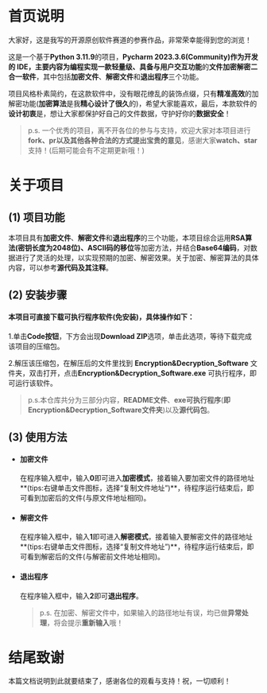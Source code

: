 # 首页说明

大家好，这是我写的开源原创软件赛道的参赛作品，非常荣幸能得到您的浏览！

这是一个基于**Python 3.11.9**的项目，**Pycharm 2023.3.6(Community)**作为开发的 IDE，主要内容为编程实现一款**轻量级、具备与用户交互功能**的**文件加密解密二合一软件**，其中包括**加密文件**、**解密文件**和**退出程序**三个功能。

项目风格朴素简约，在这款软件中，没有眼花缭乱的装饰点缀，只有**精准高效**的加解密功能(**加密算法**是我**精心设计了很久**的)，希望大家能喜欢，最后，本款软件的**设计初衷**是，想让大家都保护好自己的文件数据，守护好你的**数据安全**！

> p.s. 一个优秀的项目，离不开各位的参与与支持，欢迎大家对本项目进行**fork、pr以及其他各种合法的方式提出宝贵的意见**，感谢大家**watch、star**支持！(后期可能会有不定期更新哦！)
>

# 关于项目

## (1) 项目功能

本项目具有**加密文件**、**解密文件**和**退出程序**的三个功能，本项目综合运用**RSA算法(密钥长度为2048位)、ASCⅡ码的移位**等加密方法，并结合**Base64编码**，对数据进行了灵活的处理，以实现预期的加密、解密效果。关于加密、解密算法的具体内容，可以参考**源代码及其注释**。

## (2) 安装步骤

#### 本项目可直接下载**可执行程序软件**(免安装)，具体操作如下：

1.单击**Code按钮**，下方会出现**Download ZIP**选项，单击此选项，等待下载完成该项目的压缩包。

2.解压该压缩包，在解压后的文件里找到 **Encryption&Decryption_Software** 文件夹，双击打开，点击**Encryption&Decryption_Software.exe** 可执行程序，即可运行该软件。

> p.s.本仓库共分为三部分内容，**README文件**、**exe可执行程序**(**即Encryption&Decryption_Software文件夹**)以及**源代码包**。

## (3) 使用方法

* #### **加密文件**

  在程序输入框中，输入**0**即可进入**加密模式**，接着输入要加密文件的路径地址**(tips:右键单击文件图标，选择“复制文件地址”)**，待程序运行结束后，即可看到加密后的文件(与原文件地址相同)。

* #### **解密文件**

  在程序输入框中，输入**1**即可进入**解密模式**，接着输入要解密文件的路径地址**(tips:右键单击文件图标，选择“复制文件地址”)**，待程序运行结束后，即可看到解密后的文件(与解密前文件地址相同)。

* #### **退出程序**

  在程序输入框中，输入**2**即可**退出程序**。

  

  > p.s. 在加密、解密文件中，如果输入的路径地址有误，均已做**异常处理**，将会提示**重新输入**哦！

# 结尾致谢

本篇文档说明到此就要结束了，感谢各位的观看与支持！祝，一切顺利！
